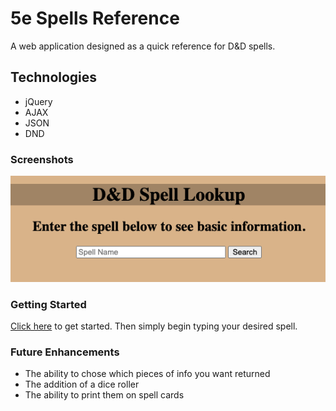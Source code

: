 
# 5e Spells Reference

A web application designed as a quick reference for D&D spells.

## Technologies

- jQuery
- AJAX
- JSON
- DND 

### Screenshots

![DND app](/images/Screenshot%202023-03-23%20at%202.38.38%20PM.png)

### Getting Started

[Click here](https://2clubs.github.io/DND-Spells) to get started. Then simply begin typing your desired spell.

### Future Enhancements

- The ability to chose which pieces of info you want returned
- The addition of a dice roller
- The ability to print them on spell cards
